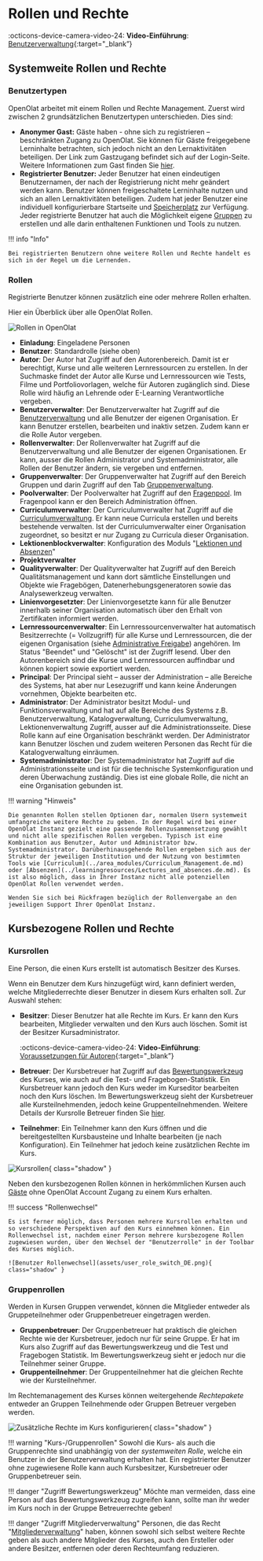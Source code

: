# Rollen und Rechte

:octicons-device-camera-video-24: **Video-Einführung**: [Benutzerverwaltung](<https://www.youtube.com/embed/V1RuH0q08J8>){:target="_blank”}

## Systemweite Rollen und Rechte

### Benutzertypen

OpenOlat arbeitet mit einem Rollen und Rechte Management. Zuerst wird zwischen 2 grundsätzlichen Benutzertypen unterschieden. Dies sind:

* **Anonymer Gast:** Gäste haben - ohne sich zu registrieren – beschränkten Zugang zu OpenOlat. Sie können für Gäste freigegebene Lerninhalte betrachten, sich jedoch nicht an den Lernaktivitäten beteiligen. Der Link zum Gastzugang befindet sich auf der Login-Seite. Weitere Informationen zum Gast finden Sie [hier](guest_access.de.md).
* **Registrierter Benutzer:** Jeder Benutzer hat einen eindeutigen Benutzernamen, der nach der Registrierung nicht mehr geändert werden kann. Benutzer können freigeschaltete Lerninhalte nutzen und sich an allen Lernaktivitäten beteiligen. Zudem hat jeder Benutzer eine individuell konfigurierbare Startseite und [Speicherplatz](../personal_menu/Personal_folders.de.md) zur Verfügung. Jeder registrierte Benutzer hat auch die Möglichkeit eigene [Gruppen](../groups/index.de.md) zu erstellen und alle darin enthaltenen Funktionen und Tools zu nutzen. 

!!! info "Info"

    Bei registrierten Benutzern ohne weitere Rollen und Rechte handelt es sich in der Regel um die Lernenden.

### Rollen

Registrierte Benutzer können zusätzlich eine oder mehrere Rollen erhalten.

Hier ein Überblick über alle OpenOlat Rollen.

![Rollen in OpenOlat](assets/Rollen_18.png)

* **Einladung**: Eingeladene Personen
* **Benutzer**: Standardrolle (siehe oben)
* **Autor**: Der Autor hat Zugriff auf den Autorenbereich. Damit ist er berechtigt, Kurse und alle weiteren Lernressourcen zu erstellen. In der Suchmaske findet der Autor alle Kurse und Lernressourcen wie Tests, Filme und Portfoliovorlagen, welche für Autoren zugänglich sind. Diese Rolle wird häufig an Lehrende oder E-Learning Verantwortliche vergeben.  
* **Benutzerverwalter**: Der Benutzerverwalter hat Zugriff auf die [Benutzerverwaltung](../../manual_admin/usermanagement/index.de.md) und alle Benutzer der eigenen Organisation. Er kann Benutzer erstellen, bearbeiten und inaktiv setzen. Zudem kann er die Rolle Autor vergeben.
* **Rollenverwalter**: Der Rollenverwalter hat Zugriff auf die Benutzerverwaltung und alle Benutzer der eigenen Organisationen. Er kann, ausser die Rollen Administrator und Systemadministrator, alle Rollen der Benutzer ändern, sie vergeben und entfernen.
* **Gruppenverwalter**: Der Gruppenverwalter hat Zugriff auf den Bereich Gruppen und darin Zugriff auf den Tab [Gruppenverwaltung](../groups/Group_Administration.de.md). 
* **Poolverwalter**: Der Poolverwalter hat Zugriff auf den [Fragenpool](../area_modules/Question_Bank.de.md). Im Fragenpool kann er den Bereich Administration öffnen.
* **Curriculumverwalter**: Der Curriculumverwalter hat Zugriff auf die [Curriculumverwaltung](../area_modules/Curriculum_Management.de.md). Er kann neue Curricula erstellen und bereits bestehende verwalten. Ist der Curriculumverwalter einer Organisation zugeordnet, so besitzt er nur Zugang zu Curricula dieser Organisation.
* **Lektionenblockverwalter**: Konfiguration des Moduls "[Lektionen und Absenzen](../learningresources/Lectures_and_absences.de.md)"  
* **Projektverwalter**
* **Qualityverwalter**: Der Qualityverwalter hat Zugriff auf den Bereich Qualitätsmanagement und kann dort sämtliche Einstellungen und Objekte wie Fragebögen, Datenerhebungsgeneratoren sowie das Analysewerkzeug verwalten.
* **Linienvorgesetzter**: Der Linienvorgesetzte kann für alle Benutzer innerhalb seiner Organisation automatisch über den Erhalt von Zertifikaten informiert werden.
* **Lernressourcenverwalter**: Ein Lernressourcenverwalter hat automatisch Besitzerrechte (= Vollzugriff) für alle Kurse und Lernressourcen, die der eigenen Organisation (siehe [Administrative Freigabe](../learningresources/Access_configuration.de.md#administrative-freigabe)) angehören. Im Status "Beendet" und "Gelöscht" ist der Zugriff lesend. Über den Autorenbereich sind die Kurse und Lernressourcen auffindbar und können kopiert sowie exportiert werden.
* **Principal**: Der Principal sieht – ausser der Administration – alle Bereiche des Systems, hat aber nur Lesezugriff und kann keine Änderungen vornehmen, Objekte bearbeiten etc.
* **Administrator**: Der Administrator besitzt Modul- und Funktionsverwaltung und hat auf alle Bereiche des Systems z.B.  Benutzerverwaltung, Katalogverwaltung, Curriculumverwaltung, Lektionenverwaltung Zugriff, ausser auf die Administrationsseite. Diese Rolle kann auf eine Organisation beschränkt werden. Der Administrator kann Benutzer löschen und zudem weiteren Personen das Recht für die Katalogverwaltung einräumen.
* **Systemadministrator**: Der Systemadministrator hat Zugriff auf die Administrationsseite und ist für die technische Systemkonfiguration und deren Überwachung zuständig. Dies ist eine globale Rolle, die nicht an eine Organisation gebunden ist.

!!! warning "Hinweis"

    Die genannten Rollen stellen Optionen dar, normalen Usern systemweit umfangreiche weitere Rechte zu geben. In der Regel wird bei einer OpenOlat Instanz gezielt eine passende Rollenzusammensetzung gewählt und nicht alle spezifischen Rollen vergeben. Typisch ist eine Kombination aus Benutzer, Autor und Administrator bzw. Systemadministrator. Darüberhinausgehende Rollen ergeben sich aus der Struktur der jeweiligen Institution und der Nutzung von bestimmten Tools wie [Curriculum](../area_modules/Curriculum_Management.de.md) oder [Absenzen](../learningresources/Lectures_and_absences.de.md). Es ist also möglich, dass in Ihrer Instanz nicht alle potenziellen OpenOlat Rollen verwendet werden. 
    
    Wenden Sie sich bei Rückfragen bezüglich der Rollenvergabe an den jeweiligen Support Ihrer OpenOlat Instanz.

## Kursbezogene Rollen und Rechte

### Kursrollen

Eine Person, die einen Kurs erstellt ist automatisch Besitzer des Kurses.

Wenn ein Benutzer dem Kurs hinzugefügt wird, kann definiert werden, welche
Mitgliederrechte dieser Benutzer in diesem Kurs erhalten soll. Zur Auswahl stehen:

* **Besitzer**: Dieser Benutzer hat alle Rechte im Kurs. Er kann den Kurs bearbeiten, Mitglieder verwalten und den Kurs auch löschen. Somit ist der Besitzer Kursadministrator.

    :octicons-device-camera-video-24: **Video-Einführung**: [Voraussetzungen für Autoren](<https://www.youtube.com/embed/L0jc_LBKXLE>){:target="_blank”}

* **Betreuer**: Der Kursbetreuer hat Zugriff auf das [Bewertungswerkzeug](../learningresources/Assessment_tool_overview.de.md) des Kurses, wie auch auf die Test- und Fragebogen-Statistik. Ein Kursbetreuer kann jedoch den Kurs weder im Kurseditor bearbeiten noch den Kurs löschen. Im Bewertungswerkzeug sieht der Kursbetreuer alle Kursteilnehmenden, jedoch keine Gruppenteilnehmenden. Weitere Details der Kursrolle Betreuer finden Sie [hier](coach.de.md).
* **Teilnehmer**: Ein Teilnehmer kann den Kurs öffnen und die bereitgestellten Kursbausteine und Inhalte bearbeiten (je nach Konfiguration). Ein Teilnehmer hat jedoch keine zusätzlichen Rechte im Kurs.

![Kursrollen](assets/course_rights_DE.png){ class="shadow" }

Neben den kursbezogenen Rollen können in herkömmlichen Kursen auch [Gäste](guest_access.de.md) ohne OpenOlat Account Zugang zu einem Kurs erhalten.  

!!! success "Rollenwechsel"

    Es ist ferner möglich, dass Personen mehrere Kursrollen erhalten und so verschiedene Perspektiven auf den Kurs einnehmen können. Ein Rollenwechsel ist, nachdem einer Person mehrere kursbezogene Rollen zugewiesen wurden, über den Wechsel der "Benutzerrolle" in der Toolbar des Kurses möglich.
      
    ![Benutzer Rollenwechsel](assets/user_role_switch_DE.png){ class="shadow" }

### Gruppenrollen

Werden in Kursen Gruppen verwendet, können die Mitglieder entweder als Gruppeteilnehmer oder Gruppenbetreuer eingetragen werden.

* **Gruppenbetreuer**: Der Gruppenbetreuer hat praktisch die gleichen Rechte wie der Kursbetreuer, jedoch nur für seine Gruppe. Er hat im Kurs also Zugriff auf das Bewertungswerkzeug und die Test und Fragebogen Statistik. Im Bewertungswerkzeug sieht er jedoch nur die Teilnehmer seiner Gruppe.
* **Gruppenteilnehmer**: Der Gruppenteilnehmer hat die gleichen Rechte wie der Kursteilnehmer.

Im Rechtemanagement des Kurses können weitergehende *Rechtepakete* entweder an Gruppen Teilnehmende oder Gruppen Betreuer vergeben werden.

![Zusätzliche Rechte im Kurs konfigurieren](assets/memebers_managent_DE.png){ class="shadow" }

!!! warning "Kurs-/Gruppenrollen"
    Sowohl die Kurs- als auch die Gruppenrechte sind unabhängig von der _systemweiten Rolle_, welche ein Benutzer in der Benutzerverwaltung erhalten hat. Ein registrierter Benutzer ohne zugewiesene Rolle kann auch Kursbesitzer, Kursbetreuer oder Gruppenbetreuer sein.

!!! danger "Zugriff Bewertungswerkzeug"
    Möchte man vermeiden, dass eine Person auf das Bewertungswerkzeug zugreifen kann, sollte man ihr weder im Kurs noch in der Gruppe Betreuerrechte geben!

!!! danger "Zugriff Mitgliederverwaltung"
    Personen, die das Recht "[Mitgliederverwaltung](../learningresources/Members_management.de.md)" haben, können sowohl sich selbst weitere Rechte geben als auch andere Mitglieder des Kurses, auch den Ersteller oder andere Besitzer, entfernen oder deren Rechteumfang reduzieren.
